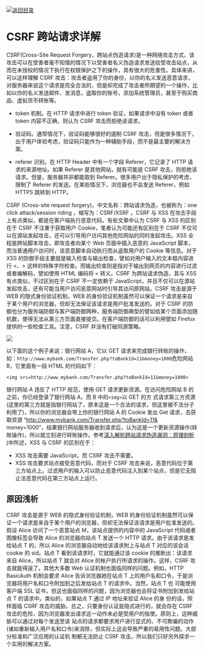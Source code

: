 [![返回目录](https://i.postimg.cc/50XLzC7C/image.png)](https://github.com/wx-chevalier/Web-Series)

# CSRF 跨站请求详解

CSRF(Cross-Site Request Forgery，跨站点伪造请求)是一种网络攻击方式，该攻击可以在受害者毫不知情的情况下以受害者名义伪造请求发送给受攻击站点，从而在未授权的情况下执行在权限保护之下的操作，具有很大的危害性。具体来讲，可以这样理解 CSRF 攻击：攻击者盗用了你的身份，以你的名义发送恶意请求，对服务器来说这个请求是完全合法的，但是却完成了攻击者所期望的一个操作，比如以你的名义发送邮件、发消息，盗取你的账号，添加系统管理员，甚至于购买商品、虚拟货币转账等。

- token 机制。在 HTTP 请求中进行 token 验证，如果请求中没有 token 或者 token 内容不正确，则认为 CSRF 攻击而拒绝该请求。

- 验证码。通常情况下，验证码能够很好的遏制 CSRF 攻击，但是很多情况下，出于用户体验考虑，验证码只能作为一种辅助手段，而不是最主要的解决方案。

- referer 识别。在 HTTP Header 中有一个字段 Referer，它记录了 HTTP 请求的来源地址。如果 Referer 是其他网站，就有可能是 CSRF 攻击，则拒绝该请求。但是，服务器并非都能取到 Referer。很多用户出于隐私保护的考虑，限制了 Referer 的发送。在某些情况下，浏览器也不会发送 Referer，例如 HTTPS 跳转到 HTTP。

CSRF (Cross-site request forgery)，中文名称：跨站请求伪造，也被称为：one click attack/session riding ，缩写为：CSRF/XSRF 。CSRF 与 XSS 在攻击手段上有点类似，都是在客户端执行恶意代码，有些文章中认为 CSRF 与 XSS 的区别在于 CSRF 不注重于获取用户 Cookie，笔者认为可能还有区别在于 CSRF 不仅可以在源站发起攻击，还可以引导用户访问其他危险网站的同时发起攻击。XSS 全程是跨站脚本攻击，即攻击者向某个 Web 页面中插入恶意的 JavaScript 脚本，而当普通用户访问时，该恶意脚本自动执行而从盗取用户的 Cookie 等信息。对于 XSS 的防御手段主要就是输入检查与输出检查，譬如对用户输入的文本框内容进行 <、> 这样的特殊字符检查。而输出检查则是指对于输出到网页的内容进行过滤或者编解码，譬如使用 HTML 编码将 < 转义。CSRF 为跨站请求伪造，其与 XSS 有点类似，不过区别在于 CSRF 不一定依赖于 JavaScript，并且不仅可以在源站发起攻击，还有可能当用户访问恶意网站时引导其访问原网站。CSRF 攻击是源于 WEB 的隐式身份验证机制，WEB 的身份验证机制虽然可以保证一个请求是来自于某个用户的浏览器，但却无法保证该请求是用户批准发送的。对于 CSRF 的防御也分为服务端防御与客户端防御两种，服务端防御典型的譬如给某个页面添加随机数，使得无法从第三方页面直接提交。在客户端防御的话可以利用譬如 Firefox 提供的一些检查工具。注意，CSRF 并没有打破同源策略。

![](https://coding.net/u/hoteam/p/Cache/git/raw/master/2016/8/1/ED00B51D-6854-4B92-9416-AC108B3FF2A1.png)

以下面的这个例子来说：银行网站 A，它以 GET 请求来完成银行转账的操作，如：`http://www.mybank.com/Transfer.php?toBankId=11&money=1000`危险网站 B，它里面有一段 HTML 的代码如下：

```
<img src=http://www.mybank.com/Transfer.php?toBankId=11&money=1000>
```

银行网站 A 违反了 HTTP 规范，使用 GET 请求更新资源。在访问危险网站 B 的之前，你已经登录了银行网站 A，而 B 中的`<img>`以 GET 的方 式请求第三方资源(这里的第三方就是指银行网站了，原本这是一个合法的请求，但这里被不法分子利用了)，所以你的浏览器会带上你的银行网站 A 的 Cookie 发出 Get 请求，去获取资源 “http://www.mybank.com/Transfer.php?toBankId=11& money=1000”，结果银行网站服务器收到请求后，认为这是一个更新资源操作(转账操作)，所以就立刻进行转账操作。参考[深入解析跨站请求伪造漏洞：原理剖析 (](http://netsecurity.51cto.com/art/200812/102951_1.htm)中所述，XSS 与 CSRF 的区别在于：

- XSS 攻击需要 JavaScript，而 CSRF 攻击不需要。
- XSS 攻击要求站点接受恶意代码，而对于 CSRF 攻击来说，恶意代码位于第三方站点上。过滤用户的输入可以防止恶意代码注入到某个站点，但是它无阻止法恶意代码在第三方站点上运行。

## 原因浅析

CSRF 攻击是源于 WEB 的隐式身份验证机制，WEB 的身份验证机制虽然可以保证一个请求是来自于某个用户的浏览器，但却无法保证该请求是用户批准发送的。假设 Alice 访问了一个恶意站点 M，该站点提供的内容中的 JavaScript 代码或者图像标签会导致 Alice 的浏览器向站点 T 发送一个 HTTP 请求。由于该请求是发给站点 T 的，所以 Alice 的浏览器自动地给该请求附上与站点 T 对应的该会话 cookie 的 sid。站点 T 看到该请求时，它就能通过该 cookie 的推断出：该请求来自 Alice，所以站点 T 就会对 Alice 的帐户执行所请求的操作。这样，CSRF 攻击就能得逞了。其他大多数 Web 认证机制也面临同样的问题。例如，HTTP BasicAuth 机制会要求 Alice 告诉浏览器她在站点 T 上的用户名和口令，于是浏览器将用户名和口令附加到之后发给站点 T 的请求中。当然，站点 T 也 可能使用客户端 SSL 证书，但这也面临同样的问题，因为浏览器也会将证书附加到发给站点 T 的请求中。类似的，如果站点 T 通过 IP 地址来验证 Alice 的身 份的话，照样面临 CSRF 攻击的威胁。总之，只要身份认证是隐式进行的，就会存在 CSRF 攻击的危险，因为浏览器发出请求这一动作未必是受用户的指使。原则上，这种威胁可以通过对每个发送至该 站点的请求都要求用户进行显式的、不可欺骗的动作(诸如重新输入用户名和口令)来消除，但实际上这会导致严重的易用性问题。大部分标准和广泛应用的认证机 制都无法防止 CSRF 攻击，所以我们只好另外探求一个实用的解决方案。
